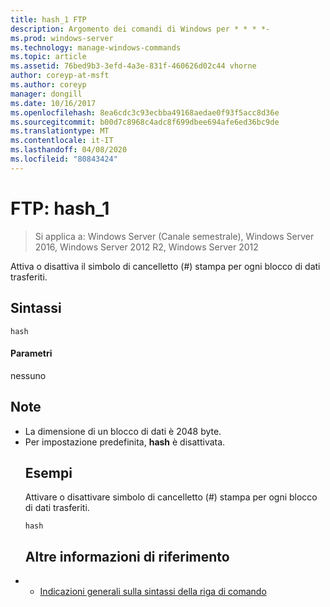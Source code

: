 ```yaml
---
title: hash_1 FTP
description: Argomento dei comandi di Windows per * * * *-
ms.prod: windows-server
ms.technology: manage-windows-commands
ms.topic: article
ms.assetid: 76bed9b3-3efd-4a3e-831f-460626d02c44 vhorne
author: coreyp-at-msft
ms.author: coreyp
manager: dongill
ms.date: 10/16/2017
ms.openlocfilehash: 8ea6cdc3c93ecbba49168aedae0f93f5acc8d36e
ms.sourcegitcommit: b00d7c8968c4adc8f699dbee694afe6ed36bc9de
ms.translationtype: MT
ms.contentlocale: it-IT
ms.lasthandoff: 04/08/2020
ms.locfileid: "80843424"
---
```

# <a name="ftp-hash_1"></a>FTP: hash_1

>Si applica a: Windows Server (Canale semestrale), Windows Server 2016, Windows Server 2012 R2, Windows Server 2012

Attiva o disattiva il simbolo di cancelletto (#) stampa per ogni blocco di dati trasferiti.   
## <a name="syntax"></a>Sintassi  
```  
hash  
```  
#### <a name="parameters"></a>Parametri  
nessuno  
## <a name="remarks"></a>Note  
- La dimensione di un blocco di dati è 2048 byte.  
- Per impostazione predefinita, **hash** è disattivata.  
  ## <a name="examples"></a><a name=BKMK_Examples></a>Esempi  
  Attivare o disattivare simbolo di cancelletto (#) stampa per ogni blocco di dati trasferiti.  
  ```  
  hash  
  ```  
  ## <a name="additional-references"></a>Altre informazioni di riferimento  
- - [Indicazioni generali sulla sintassi della riga di comando](command-line-syntax-key.md)  
